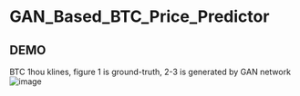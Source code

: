 # GAN_Based_BTC_Price_Predictor
## DEMO
BTC 1hou klines, figure 1 is ground-truth, 2-3 is generated by GAN network
![image](https://github.com/lazyer-trading/GAN_Based_BTC_Price_Predictor/assets/147741887/b31c0fd4-df4a-434e-b926-dceeb5f0b3dc)

